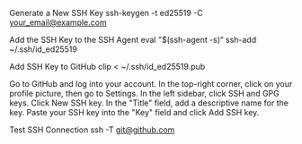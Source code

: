 Generate a New SSH Key 
ssh-keygen -t ed25519 -C your_email@example.com

Add the SSH Key to the SSH Agent 
eval "$(ssh-agent -s)“ ssh-add ~/.ssh/id_ed25519

Add SSH Key to GitHub 
clip < ~/.ssh/id_ed25519.pub

Go to GitHub and log into your account. In the top-right corner, click on your profile picture, then go to Settings. In the left sidebar, click SSH and GPG keys. Click New SSH key. In the "Title" field, add a descriptive name for the key. Paste your SSH key into the "Key" field and click Add SSH key.

Test SSH Connection 
ssh -T git@github.com
